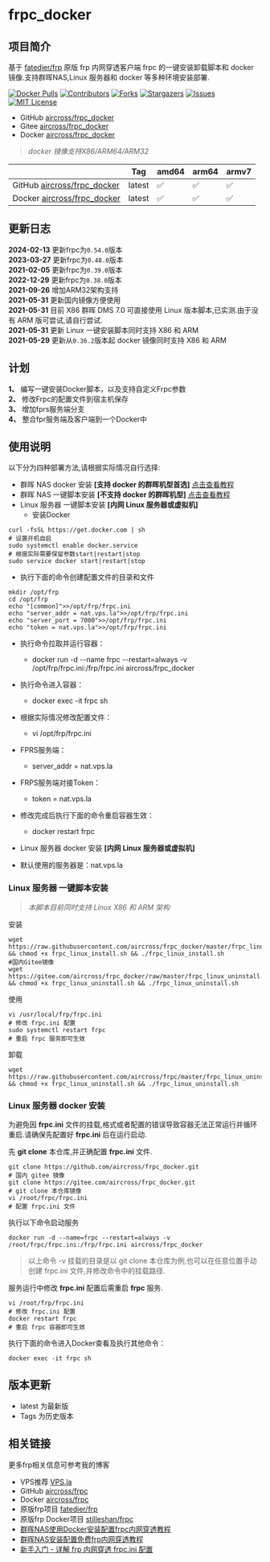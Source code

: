 # frpc_docker
## 项目简介
基于 [fatedier/frp](https://github.com/fatedier/frp) 原版 frp 内网穿透客户端 frpc 的一键安装卸载脚本和 docker 镜像.支持群晖NAS,Linux 服务器和 docker 等多种环境安装部署.


<!-- PROJECT SHIELDS -->

[![Docker Pulls][docker-pulls-shield]][docker-pulls-url]
[![Contributors][contributors-shield]][contributors-url]
[![Forks][forks-shield]][forks-url]
[![Stargazers][stars-shield]][stars-url]
[![Issues][issues-shield]][issues-url]
[![MIT License][license-shield]][license-url]

[docker-pulls-shield]: https://img.shields.io/docker/pulls/aircross/frpc_docker.svg?style=flat-square
[docker-pulls-url]: https://hub.docker.com/r/aircross/frpc_docker
[contributors-shield]: https://img.shields.io/github/contributors/aircross/frpc_docker.svg?style=flat-square
[contributors-url]: https://github.com/aircross/frpc_docker/graphs/contributors
[forks-shield]: https://img.shields.io/github/forks/aircross/frpc_docker.svg?style=flat-square
[forks-url]: https://github.com/aircross/frpc_docker/network/members
[stars-shield]: https://img.shields.io/github/stars/aircross/frpc_docker.svg?style=flat-square
[stars-url]: https://github.com/aircross/frpc_docker/stargazers
[issues-shield]: https://img.shields.io/github/issues/aircross/frpc_docker.svg?style=flat-square
[issues-url]: https://github.com/aircross/frpc_docker/issues
[license-shield]: https://img.shields.io/github/license/aircross/frpc_docker.svg?style=flat-square
[license-url]: https://github.com/aircross/frpc_docker/blob/main/LICENSE

- GitHub [aircross/frpc_docker](https://github.com/aircross/frpc_docker)
- Gitee [aircross/frpc_docker](https://gitee.com/aircross/frpc_docker)
- Docker [aircross/frpc_docker](https://hub.docker.com/r/aircross/frpc_docker)
> *docker 镜像支持X86/ARM64/ARM32*

|                                                           | Tag    | amd64 | arm64 | armv7 |
| ---------------------------------------------------------------------------------- | ------ | ------ | ----- | ------ |
| GitHub [aircross/frpc_docker](https://github.com/aircross/frpc_docker)             | latest | ✅    | ✅    | ✅    |
| Docker [aircross/frpc_docker](https://hub.docker.com/r/aircross/frpc_docker)       | latest | ✅    | ✅    | ✅    |

## 更新日志

**2024-02-13** 更新frpc为`0.54.0`版本  
**2023-03-27** 更新frpc为`0.48.0`版本  
**2021-02-05** 更新frpc为`0.39.0`版本  
**2022-12-29** 更新frpc为`0.38.0`版本  
**2021-09-26** 增加ARM32架构支持  
**2021-05-31** 更新国内镜像方便使用  
**2021-05-31** 目前 X86 群晖 DMS 7.0 可直接使用 Linux 版本脚本,已实测.由于没有 ARM 版可尝试,请自行尝试.  
**2021-05-31** 更新 Linux 一键安装脚本同时支持 X86 和 ARM  
**2021-05-29** 更新从`0.36.2`版本起 docker 镜像同时支持 X86 和 ARM

## 计划
**1、** 编写一键安装Docker脚本，以及支持自定义Frpc参数  
**2、** 修改Frpc的配置文件到宿主机保存  
**3、** 增加fprs服务端分支  
**4、** 整合fpr服务端及客户端到一个Docker中  

## 使用说明
以下分为四种部署方法,请根据实际情况自行选择:
- 群晖 NAS docker 安装 **[支持 docker 的群晖机型首选]** [点击查看教程](https://www.ioiox.com/archives/26.html)
- 群晖 NAS 一键脚本安装 **[不支持 docker 的群晖机型]** [点击查看教程](https://www.ioiox.com/archives/6.html)
- Linux 服务器 一键脚本安装 **[内网 Linux 服务器或虚拟机]**
  - 安装Docker
```
curl -fsSL https://get.docker.com | sh
# 设置开机自启
sudo systemctl enable docker.service
# 根据实际需要保留参数start|restart|stop
sudo service docker start|restart|stop
```
  - 执行下面的命令创建配置文件的目录和文件
```shell
mkdir /opt/frp
cd /opt/frp
echo "[common]">>/opt/frp/frpc.ini
echo "server_addr = nat.vps.la">>/opt/frp/frpc.ini
echo "server_port = 7000">>/opt/frp/frpc.ini
echo "token = nat.vps.la">>/opt/frp/frpc.ini
```
    
  - 执行命令拉取并运行容器：
    - docker run -d --name frpc --restart=always -v /opt/frp/frpc.ini:/frp/frpc.ini aircross/frpc_docker
  - 执行命令进入容器：
    - docker exec -it frpc sh
  - 根据实际情况修改配置文件：
    - vi /opt/frp/frpc.ini
  - FPRS服务端：
    - server_addr = nat.vps.la
  - FRPS服务端对接Token：
    - token = nat.vps.la
  - 修改完成后执行下面的命令重启容器生效：
    - docker restart frpc
  
- Linux 服务器 docker 安装 **[内网 Linux 服务器或虚拟机]**
- 默认使用的服务器是：nat.vps.la

### Linux 服务器 一键脚本安装
> *本脚本目前同时支持 Linux X86 和 ARM 架构*

安装
```shell
wget https://raw.githubusercontent.com/aircross/frpc_docker/master/frpc_linux_install.sh && chmod +x frpc_linux_install.sh && ./frpc_linux_install.sh
#国内Gitee镜像
wget https://gitee.com/aircross/frpc_docker/raw/master/frpc_linux_uninstall.sh && chmod +x frpc_linux_uninstall.sh && ./frpc_linux_uninstall.sh
```

使用
```shell
vi /usr/local/frp/frpc.ini
# 修改 frpc.ini 配置
sudo systemctl restart frpc
# 重启 frpc 服务即可生效
```

卸载
```shell
wget https://raw.githubusercontent.com/aircross/frpc/master/frpc_linux_uninstall.sh && chmod +x frpc_linux_uninstall.sh && ./frpc_linux_uninstall.sh
```

### Linux 服务器 docker 安装
为避免因 **frpc.ini** 文件的挂载,格式或者配置的错误导致容器无法正常运行并循环重启.请确保先配置好 **frpc.ini** 后在运行启动.

先 **git clone** 本仓库,并正确配置 **frpc.ini** 文件.
```shell
git clone https://github.com/aircross/frpc_docker.git
# 国内 gitee 镜像
git clone https://gitee.com/aircross/frpc_docker.git
# git clone 本仓库镜像
vi /root/frpc/frpc.ini
# 配置 frpc.ini 文件
```

执行以下命令启动服务
```shell
docker run -d --name=frpc --restart=always -v /root/frpc/frpc.ini:/frp/frpc.ini aircross/frpc_docker
```
> 以上命令 -v 挂载的目录是以 git clone 本仓库为例,也可以在任意位置手动创建 frpc.ini 文件,并修改命令中的挂载路径.

服务运行中修改 **frpc.ini** 配置后需重启 **frpc** 服务.
```shell
vi /root/frp/frpc.ini
# 修改 frpc.ini 配置
docker restart frpc
# 重启 frpc 容器即可生效
```

执行下面的命令进入Docker查看及执行其他命令：
```shell
docker exec -it frpc sh
```
## 版本更新

- latest 为最新版
- Tags 为历史版本

## 相关链接
更多frp相关信息可参考我的博客
- VPS推荐 [VPS.la](https://www.vps.la)
- GitHub [aircross/frpc](https://github.com/aircross/frpc)
- Docker [aircross/frpc](https://hub.docker.com/r/aircross/frpc)
- 原版frp项目 [fatedier/frp](https://github.com/fatedier/frp)
- 原版frp Docker项目 [stilleshan/frpc](https://github.com/stilleshan/frpc)
- [群晖NAS使用Docker安装配置frpc内网穿透教程](https://www.ioiox.com/archives/26.html) 
- [群晖NAS安装配置免费frp内网穿透教程](https://www.ioiox.com/archives/6.html)
- [新手入门 - 详解 frp 内网穿透 frpc.ini 配置](https://www.ioiox.com/archives/79.html)
